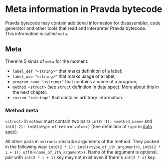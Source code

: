 # Meta information in Pravda bytecode

Pravda bytecode may contain additional information for disassembler, code generator and other tools that read and interpreter Pravda bytecode.  
This information is called `meta`. 

## Meta

There're 5 kinds of `meta` for the moment:
- `label_def "<string>"` that marks definition of a label;
- `label_use "<string>"` that marks usage of a label;
- `program_name "<string>"` that contains a name of a _program_;
- `method <struct>` (see `struct` definition in [data spec](data.md)). More about this in the next chapter.
- `custom "<string>"` that contains arbitrary information. 

### Method meta
`<struct>` in `method` must contain two pairs `int8(-1): <method_name>` and 
`int8(-2): int8(<type_of_return_value>)` (See definition of `type` in [data spec](data.md)). 


All other pairs in `<struct>` describe arguments of the method. 
They packed in the following way: `int8(2 * i): int8(<type_of_ith_argument>)`, `int8(2 * i + 1): utf8(<name_of_ith_argument>)`.
Name of the argument is optional, pair with `int(2 * i + 1)` key may not exist even if there's `int(2 * i)` key. 
